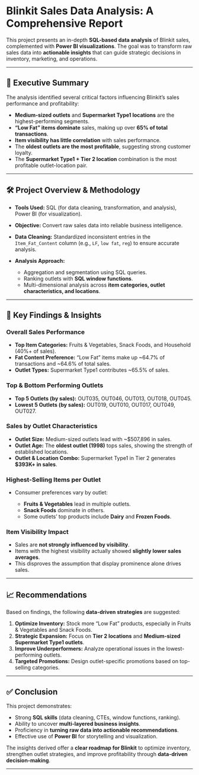 # Blinkit Sales Data Analysis: A Comprehensive Report

This project presents an in-depth **SQL-based data analysis** of Blinkit sales, complemented with **Power BI visualizations**. The goal was to transform raw sales data into **actionable insights** that can guide strategic decisions in inventory, marketing, and operations.

---

## 📌 Executive Summary

The analysis identified several critical factors influencing Blinkit’s sales performance and profitability:

* **Medium-sized outlets** and **Supermarket Type1 locations** are the highest-performing segments.
* **“Low Fat” items dominate** sales, making up over **65% of total transactions**.
* **Item visibility has little correlation** with sales performance.
* The **oldest outlets are the most profitable**, suggesting strong customer loyalty.
* The **Supermarket Type1 + Tier 2 location** combination is the most profitable outlet-location pair.

---

## 🛠️ Project Overview & Methodology

* **Tools Used:** SQL (for data cleaning, transformation, and analysis), Power BI (for visualization).
* **Objective:** Convert raw sales data into reliable business intelligence.
* **Data Cleaning:** Standardized inconsistent entries in the `Item_Fat_Content` column (e.g., `LF`, `low fat`, `reg`) to ensure accurate analysis.
* **Analysis Approach:**

  * Aggregation and segmentation using SQL queries.
  * Ranking outlets with **SQL window functions**.
  * Multi-dimensional analysis across **item categories, outlet characteristics, and locations**.

---

## 🔎 Key Findings & Insights

### Overall Sales Performance

* **Top Item Categories:** Fruits & Vegetables, Snack Foods, and Household (40%+ of sales).
* **Fat Content Preference:** “Low Fat” items make up \~64.7% of transactions and \~64.6% of total sales.
* **Outlet Types:** Supermarket Type1 contributes \~65.5% of sales.

### Top & Bottom Performing Outlets

* **Top 5 Outlets (by sales):** OUT035, OUT046, OUT013, OUT018, OUT045.
* **Lowest 5 Outlets (by sales):** OUT019, OUT010, OUT017, OUT049, OUT027.

### Sales by Outlet Characteristics

* **Outlet Size:** Medium-sized outlets lead with \~\$507,896 in sales.
* **Outlet Age:** The **oldest outlet (1998)** tops sales, showing the strength of established locations.
* **Outlet & Location Combo:** Supermarket Type1 in Tier 2 generates **\$393K+ in sales**.

### Highest-Selling Items per Outlet

* Consumer preferences vary by outlet:

  * **Fruits & Vegetables** lead in multiple outlets.
  * **Snack Foods** dominate in others.
  * Some outlets’ top products include **Dairy** and **Frozen Foods**.

### Item Visibility Impact

* Sales are **not strongly influenced by visibility**.
* Items with the highest visibility actually showed **slightly lower sales averages**.
* This disproves the assumption that display prominence alone drives sales.

---

## 📈 Recommendations

Based on findings, the following **data-driven strategies** are suggested:

1. **Optimize Inventory:** Stock more “Low Fat” products, especially in Fruits & Vegetables and Snack Foods.
2. **Strategic Expansion:** Focus on **Tier 2 locations** and **Medium-sized Supermarket Type1 outlets**.
3. **Improve Underperformers:** Analyze operational issues in the lowest-performing outlets.
4. **Targeted Promotions:** Design outlet-specific promotions based on top-selling categories.

---

## ✅ Conclusion

This project demonstrates:

* Strong **SQL skills** (data cleaning, CTEs, window functions, ranking).
* Ability to uncover **multi-layered business insights**.
* Proficiency in **turning raw data into actionable recommendations**.
* Effective use of **Power BI** for storytelling and visualization.

The insights derived offer a **clear roadmap for Blinkit** to optimize inventory, strengthen outlet strategies, and improve profitability through **data-driven decision-making**.

---
